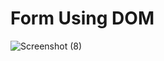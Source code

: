 <b><h1>Form Using DOM</h1></b>![Screenshot (8)](https://github.com/MohamedNihmath18/Form-Using-DOM/assets/106542888/d959aa60-6a34-47b7-9b79-5ec6371db113)
